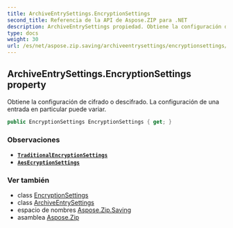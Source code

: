 ```yaml
---
title: ArchiveEntrySettings.EncryptionSettings
second_title: Referencia de la API de Aspose.ZIP para .NET
description: ArchiveEntrySettings propiedad. Obtiene la configuración de cifrado o descifrado. La configuración de una entrada en particular puede variar.
type: docs
weight: 30
url: /es/net/aspose.zip.saving/archiveentrysettings/encryptionsettings/
---
```

## ArchiveEntrySettings.EncryptionSettings property

Obtiene la configuración de cifrado o descifrado. La configuración de una entrada en particular puede variar.

```csharp
public EncryptionSettings EncryptionSettings { get; }
```

### Observaciones

* **[`TraditionalEncryptionSettings`](../../traditionalencryptionsettings/)**
* **[`AesEcryptionSettings`](../../aesecryptionsettings/)**

### Ver también

* class [EncryptionSettings](../../encryptionsettings/)
* class [ArchiveEntrySettings](../)
* espacio de nombres [Aspose.Zip.Saving](../../archiveentrysettings/)
* asamblea [Aspose.Zip](../../../)


